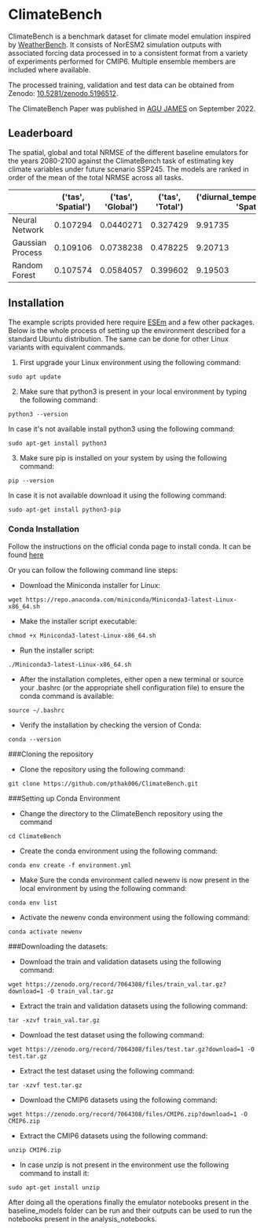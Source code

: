 # ClimateBench

ClimateBench is a benchmark dataset for climate model emulation inspired by [WeatherBench](https://github.com/pangeo-data/WeatherBench). It consists of NorESM2 simulation outputs with associated forcing data processed in to a consistent format from a variety of experiments performed for CMIP6. Multiple ensemble members are included where available. 

The processed training, validation and test data can be obtained from Zenodo: [10.5281/zenodo.5196512](https://doi.org/10.5281/zenodo.5196512).

The ClimateBench Paper was published in [AGU JAMES](https://agupubs.onlinelibrary.wiley.com/doi/full/10.1029/2021MS002954) on September 2022.

## Leaderboard

The spatial, global and total NRMSE of the different baseline emulators for the years 2080-2100 against the ClimateBench task of estimating key climate variables under future scenario SSP245. The models  are ranked in order of the mean of the total NRMSE across all tasks. 

|                  |   ('tas', 'Spatial') |   ('tas', 'Global') |   ('tas', 'Total') |   ('diurnal_temperature_range', 'Spatial') |   ('diurnal_temperature_range', 'Global') |   ('diurnal_temperature_range', 'Total') |   ('pr', 'Spatial') |   ('pr', 'Global') |   ('pr', 'Total') |   ('pr90', 'Spatial') |   ('pr90', 'Global') |   ('pr90', 'Total') |
|------------------|----------------------|---------------------|--------------------|--------------------------------------------|-------------------------------------------|------------------------------------------|---------------------|--------------------|-------------------|-----------------------|----------------------|---------------------|
| Neural Network   |             0.107294 |           0.0440271 |           0.327429 |                                    9.91735 |                                   1.37219 |                                  16.7783 |             2.1281  |           0.2093   |           3.1746  |               2.61022 |             0.345709 |             4.33876 |
| Gaussian Process |             0.109106 |           0.0738238 |           0.478225 |                                    9.20713 |                                   2.67495 |                                  22.5819 |             2.34092 |           0.341453 |           4.04818 |               2.5559  |             0.429154 |             4.70167 |
| Random Forest    |             0.107574 |           0.0584057 |           0.399602 |                                    9.19503 |                                   2.65241 |                                  22.4571 |             2.52431 |           0.502126 |           5.03494 |               2.68209 |             0.543375 |             5.39896 |


## Installation
The example scripts provided here require [ESEm](https://github.com/duncanwp/ESEm) and a few other packages. Below is the whole process of setting up the environment described for a standard Ubuntu distribution. The same can be done for other Linux variants with equivalent commands.


1.   First upgrade your Linux environment using the following command:  
```
sudo apt update
```

2.   Make sure that python3 is present in your local environment by typing the following command:
```
python3 --version
```
In case it's not available install python3 using the following command:
```
sudo apt-get install python3
```
3. Make sure pip is installed on your system by using the following command:
```
pip --version
```
In case it is not available download it using the following command:
```
sudo apt-get install python3-pip
```

### Conda Installation
Follow the instructions on the official conda page to install conda. It can be found [here](https://conda.io/projects/conda/en/latest/user-guide/install/index.html)

Or you can follow the following command line steps:



*   Download the Miniconda installer for Linux:
```
wget https://repo.anaconda.com/miniconda/Miniconda3-latest-Linux-x86_64.sh
```
*  Make the installer script executable:
```
chmod +x Miniconda3-latest-Linux-x86_64.sh
```



*   Run the installer script:
```
./Miniconda3-latest-Linux-x86_64.sh
```

*   After the installation completes, either open a new terminal or source your .bashrc (or the appropriate shell configuration file) to ensure the conda command is available:
```
source ~/.bashrc
```

*   Verify the installation by checking the version of Conda:
```
conda --version
```

###Cloning the repository
*   Clone the repository using the following command:
```
git clone https://github.com/pthak006/ClimateBench.git
```

###Setting up Conda Environment


*   Change the directory to the ClimateBench repository using the command
```
cd ClimateBench
```
*   Create the conda environment using the following command:
```
conda env create -f environment.yml
```
*   Make Sure the conda environment called newenv is now present in the local environment by using the following command:
```
conda env list
```
*   Activate the newenv conda environment using the following command:
```
conda activate newenv
```

###Downloading the datasets:
*  Download the train and validation datasets using the following command:
```
wget https://zenodo.org/record/7064308/files/train_val.tar.gz?download=1 -O train_val.tar.gz
```
* Extract the train and validation datasets using the following command:
```
tar -xzvf train_val.tar.gz
```
* Download the test dataset using the following command:
```
wget https://zenodo.org/record/7064308/files/test.tar.gz?download=1 -O test.tar.gz
```
* Extract the test dataset using the following command:
```
tar -xzvf test.tar.gz
```
* Download the CMIP6 datasets using the following command:
```
wget https://zenodo.org/record/7064308/files/CMIP6.zip?download=1 -O CMIP6.zip
```
* Extract the CMIP6 datasets using the following command:
```
unzip CMIP6.zip
```
* In case unzip is not present in the environment use the following command to install it:
```
sudo apt-get install unzip
```


After doing all the operations finally the emulator notebooks present in the baseline_models folder can be run and their outputs can be used to run the notebooks present in the analysis_notebooks.
